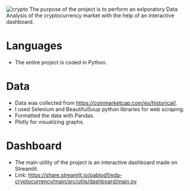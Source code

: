 ![crypto](https://www.criptonoticias.com/wp-content/uploads/2022/04/precio-bitcoin-primera-semana-verde-1140x570.jpg)
The purpose of the project is to perform an exlporatory Data Analysis of the cryptocurrency market with the help of an interactive dashboard.

# Languages
* The entire project is coded in Python.

# Data
* Data was collected from https://coinmarketcap.com/es/historical/. 
* I used Selenium and BeautifulSoup python libraries for web scraping.
* Formatted the data with Pandas.
* Plotly for visualizing graphs.

# Dashboard
* The main utility of the project is an interactive dashboard made on Streamlit.
* Link: https://share.streamlit.io/pablod1/eda-cryptocurrency/main/src/utils/dashboard/main.py
